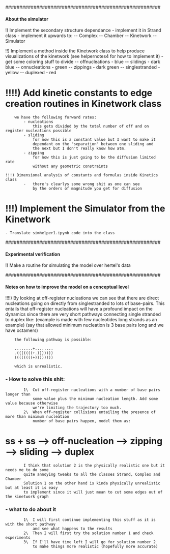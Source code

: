 #######################################################
#### About the simulator

!) Implement the secondary structure dependance 
    - implement it in Strand class
    - implement it upwards to: 
        -- Complex 
        -- Chamber 
        -- Kinetwork 
        -- Simulator

!!) Implement a method inside the Kinetwork class 
    to help produce visualizations of the kinetwork
    (see helpernotes4 for how to implement it)
    - get some coloring stuff to divide 
        -- offnucleations - blue
        -- slidings       - dark blue 
        -- onnucleations  - green
        -- zippings       - dark green
        -- singlestranded - yellow
        -- duplexed       - red 

# !!!!) Add kinetic constants to edge creation routines in Kinetwork class
        we have the following forward rates:
            - nucleations
                this gets divided by the total number of off and on register nucleations possible 
            - sliding
                for now this is a constant value but I want to make it 
                dependant on the "separation" between one sliding and 
                the next but I don't really know how atm. 
            - zipping
                for now this is just going to be the diffusion limited rate
                without any geometric constraints
    
    !!!) Dimensional analysis of constants and formulas inside Kinetics class 
            -   there's clearlys some wrong shit as one can see
                by the orders of magnitude you get for diffusion
    

# !!!) Implement the Simulator from the Kinetwork 
    - Translate simhelper1.ipynb code into the class 


#######################################################
#### Experimental verification

!) Make a routine for simulating the model over hertel's data 


#######################################################
#### Notes on how to improve the model on a conceptual level

!!!!)   By looking at off-register nucleations we can see that there are direct nucleations
        going on directly from singlestranded to lots of base-pairs.
        This entails that off-register nucleations will have a profound impact on the dynamics
        since there are very short pathways connecting single stranded to duplex like: 
        (example is made with few nucleotides long strands as an example)
        (say that allowed minimum nucleation is 3 base pairs long and we have octamers)


        the following pathway is possible:

        ........+........
        .(((((((+.)))))))
        ((((((((+))))))))

        which is unrealistic. 

###     - How to solve this shit: 
            1\  Cut off-register nucleations with a number of base pairs longer than 
                some value plus the minimum nucleation length. Add some value because otherwise
                we're limiting the trajectory too much. 
            2\  When off-register collisions entailing the presence of more than minimum nucleation
                number of base pairs happen, model them as:
#                          ss + ss --> off-nucleation --> zipping --> sliding --> duplex 
        
            I think that solution 2 is the physically realistic one but it needs me to do some 
            quite annoying tweaks to all the classes Strand, Complex and Chamber
            Solution 1 on the other hand is kinda physically unrealistic but at least it is easy
            to implement since it will just mean to cut some edges out of the kinetwork graph 

###     - what to do about it
            1\  I will first continue implementing this stuff as it is with the short pathway 
                and see what happens to the results
            2\  Then I will first try the solution number 1 and check experiments
            3\  If I'll have time left I will go for solution number 2 
                to make things more realistic (hopefully more accurate)